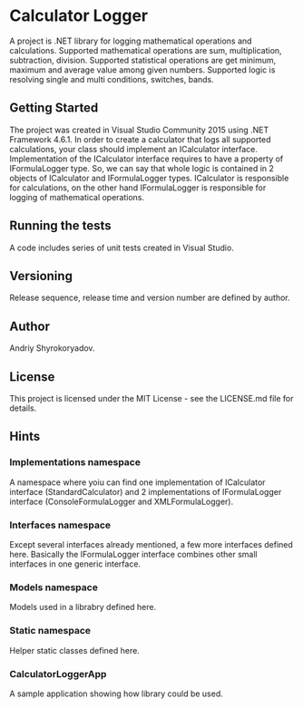 # Calculator Logger
A project is .NET library for logging mathematical operations and calculations. Supported mathematical operations are sum, multiplication, subtraction, division. Supported statistical operations are get minimum, maximum and average value among given numbers. Supported logic is resolving single and multi conditions, switches, bands.
## Getting Started
The project was created in Visual Studio Community 2015 using .NET Framework 4.6.1. In order to create a calculator that logs all supported calculations, your class should implement an ICalculator interface. Implementation of the ICalculator interface requires to have a property of IFormulaLogger type. So, we can say that whole logic is contained in 2 objects of ICalculator and IFormulaLogger types. ICalculator is responsible for calculations, on the other hand IFormulaLogger is responsible for logging of mathematical operations.
## Running the tests
A code includes series of unit tests created in Visual Studio.
## Versioning
Release sequence, release time and version number are defined by author. 
## Author
Andriy Shyrokoryadov.
## License
This project is licensed under the MIT License - see the LICENSE.md file for details.
## Hints
### Implementations namespace
A namespace where yoiu can find one implementation of ICalculator interface (StandardCalculator) and 2 implementations of IFormulaLogger interface (ConsoleFormulaLogger and XMLFormulaLogger).
### Interfaces namespace
Except several interfaces already mentioned, a few more interfaces defined here. Basically the IFormulaLogger interface combines other small interfaces in one generic interface.
### Models namespace
Models used in a librabry defined here.
### Static namespace
Helper static classes defined here.
### CalculatorLoggerApp
A sample application showing how library could be used.
